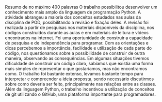 Resumo de no máximo 400 palavras
O trabalho possibilitou desenvolver um conhecimento mais amplo da linguagem de programação Python. A atividade abrangeu a maioria dos conceitos estudados nas aulas da disciplina de POD, possibilitando a revisão e fixação deles. A revisão foi realizada a partir de pesquisas nos materiais disponíveis da disciplina, nos códigos construídos durante as aulas e em materiais de leitura e vídeos encontrados na internet. Foi uma oportunidade de construir a capacidade de pesquisa e de independência para programar. Com as orientações e dicas percebemos a importância, facilidade e utilização de cada parte do código, nos questionamos sobre a possibilidade de construir de outra maneira, observando as consequências. Em algumas situações tivemos dificuldade de construir um código claro, sabíamos que existia uma forma mais simples de representar o que gostaríamos, mas não encontramos como. O trabalho foi bastante extenso, levamos bastante tempo para interpretar e compreender a ideia proposta, sendo necessário discutirmos sobre como deveria ser feito, principalmente nas relações entre as classes. Além da linguagem Python, o trabalho incentivou a utilização de conceitos de git utilizando o GitHub, uma plataforma importante para programadores.